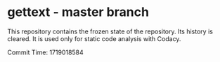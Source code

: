 # gettext - master branch

This repository contains the frozen state of the repository.
Its history is cleared. It is used only for static code
analysis with Codacy.

Commit Time: 1719018584